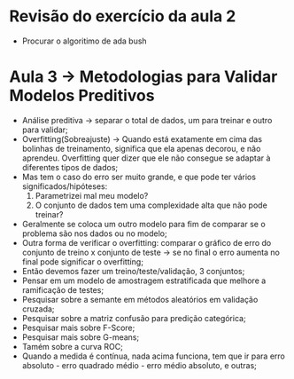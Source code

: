 # Revisão do exercício da aula 2
- Procurar o algoritimo de ada bush


# Aula 3 -> Metodologias para Validar Modelos Preditivos

- Análise preditiva -> separar o total de dados, um para treinar e outro para validar;
- Overfitting(Sobreajuste) -> Quando está exatamente em cima das bolinhas de treinamento, significa que ela apenas decorou, e não aprendeu. Overfitting quer dizer que ele não consegue se adaptar à diferentes tipos de dados;
- Mas tem o caso do erro ser muito grande, e que pode ter vários significados/hipóteses:
    1. Parametrizei mal meu modelo?
    2. O conjunto de dados tem uma complexidade alta que não pode treinar?
- Geralmente se coloca um outro modelo para fim de comparar se o problema são nos dados ou no modelo;
- Outra forma de verificar o overfitting: comparar o gráfico de erro do conjunto de treino x conjunto de teste -> se no final o erro aumenta no final pode significar o overfitting;
- Então devemos fazer um treino/teste/validação, 3 conjuntos;
- Pensar em um modelo de amostragem estratificada que melhore a ramificação de testes;
- Pesquisar sobre a semante em métodos aleatórios em validação cruzada;
- Pesquisar sobre a matriz confusão para predição categórica;
- Pesquisar mais sobre F-Score;
- Pesquisar mais sobre G-means;
- Tamém sobre a curva ROC;
- Quando a medida é contínua, nada acima funciona, tem que ir para erro absoluto - erro quadrado médio - erro médio absoluto, e outras;


